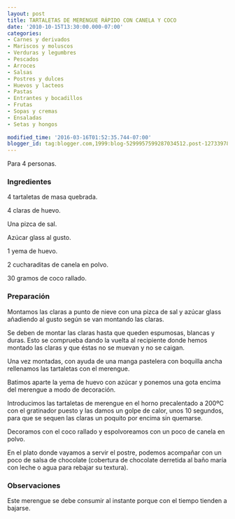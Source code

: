 ```yaml
---
layout: post
title: TARTALETAS DE MERENGUE RÁPIDO CON CANELA Y COCO
date: '2010-10-15T13:30:00.000-07:00'
categories:
- Carnes y derivados
- Mariscos y moluscos
- Verduras y legumbres
- Pescados
- Arroces
- Salsas
- Postres y dulces
- Huevos y lacteos
- Pastas
- Entrantes y bocadillos
- Frutas
- Sopas y cremas
- Ensaladas
- Setas y hongos
 
modified_time: '2016-03-16T01:52:35.744-07:00'
blogger_id: tag:blogger.com,1999:blog-5299957599287034512.post-12733978111521920
---
```


Para 4 personas.

<h3>Ingredientes</h3>

4 tartaletas de masa quebrada.

4 claras de huevo.

Una pizca de sal.

Azúcar glass al gusto.

1 yema de huevo.

2 cucharaditas de canela en polvo.

30 gramos de coco rallado.

<h3>Preparación</h3>

Montamos las claras a punto de nieve con una pizca de sal y azúcar glass añadiendo al gusto según se van montando las claras.

Se deben de montar las claras hasta que queden espumosas, blancas y duras. Esto se comprueba dando la vuelta al recipiente donde hemos montado las claras y que éstas no se muevan y no se caigan.

Una vez montadas, con ayuda de una manga pastelera con boquilla ancha rellenamos las tartaletas con el merengue.

Batimos aparte la yema de huevo con azúcar y ponemos una gota encima del merengue a modo de decoración.

Introducimos las tartaletas de merengue en el horno precalentado a 200&ordm;C con el gratinador puesto y las damos un golpe de calor, unos 10 segundos, para que se sequen las claras un poquito por encima sin quemarse.

Decoramos con el coco rallado y espolvoreamos con un poco de canela en polvo.

En el plato donde vayamos a servir el postre, podemos acompañar con un poco de salsa de chocolate (cobertura de chocolate derretida al baño maría con leche o agua para rebajar su textura).

<h3>Observaciones</h3>

Este merengue se debe consumir al instante porque con el tiempo tienden a bajarse.

